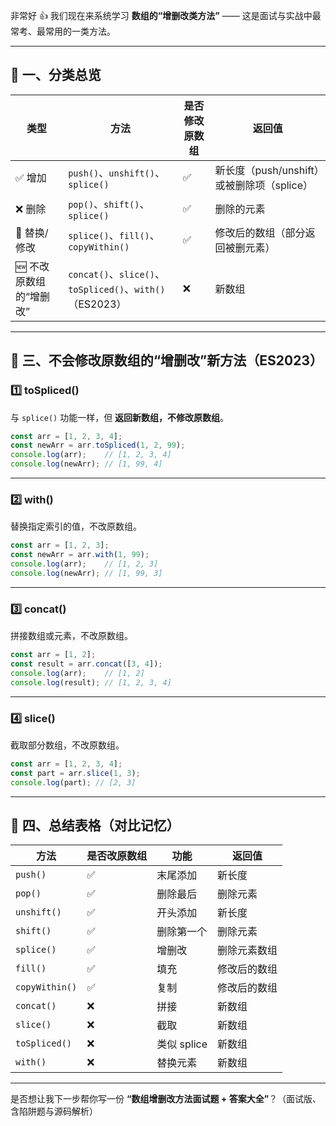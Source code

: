 非常好 👍 我们现在来系统学习 **数组的“增删改类方法”** —— 这是面试与实战中最常考、最常用的一类方法。

---

## 🧩 一、分类总览

| 类型             | 方法                                                  | 是否修改原数组 | 返回值                            |
| -------------- | --------------------------------------------------- | ------- | ------------------------------ |
| ✅ 增加           | `push()`、`unshift()`、`splice()`                     | ✅       | 新长度（push/unshift）或被删除项（splice） |
| ❌ 删除           | `pop()`、`shift()`、`splice()`                        | ✅       | 删除的元素                          |
| 🔄 替换/修改       | `splice()`、`fill()`、`copyWithin()`                  | ✅       | 修改后的数组（部分返回被删元素）               |
| 🆕 不改原数组的“增删改” | `concat()`、`slice()`、`toSpliced()`、`with()`（ES2023） | ❌       | 新数组                            |

---

## 🧠 三、不会修改原数组的“增删改”新方法（ES2023）

### 1️⃣ toSpliced()

与 `splice()` 功能一样，但 **返回新数组，不修改原数组**。

```js
const arr = [1, 2, 3, 4];
const newArr = arr.toSpliced(1, 2, 99);
console.log(arr);    // [1, 2, 3, 4]
console.log(newArr); // [1, 99, 4]
```

---

### 2️⃣ with()

替换指定索引的值，不改原数组。

```js
const arr = [1, 2, 3];
const newArr = arr.with(1, 99);
console.log(arr);    // [1, 2, 3]
console.log(newArr); // [1, 99, 3]
```

---

### 3️⃣ concat()

拼接数组或元素，不改原数组。

```js
const arr = [1, 2];
const result = arr.concat([3, 4]);
console.log(arr);    // [1, 2]
console.log(result); // [1, 2, 3, 4]
```

---

### 4️⃣ slice()

截取部分数组，不改原数组。

```js
const arr = [1, 2, 3, 4];
const part = arr.slice(1, 3);
console.log(part); // [2, 3]
```

---

## 🧾 四、总结表格（对比记忆）

| 方法             | 是否改原数组 | 功能        | 返回值    |
| -------------- | ------ | --------- | ------ |
| `push()`       | ✅      | 末尾添加      | 新长度    |
| `pop()`        | ✅      | 删除最后      | 删除元素   |
| `unshift()`    | ✅      | 开头添加      | 新长度    |
| `shift()`      | ✅      | 删除第一个     | 删除元素   |
| `splice()`     | ✅      | 增删改       | 删除元素数组 |
| `fill()`       | ✅      | 填充        | 修改后的数组 |
| `copyWithin()` | ✅      | 复制        | 修改后的数组 |
| `concat()`     | ❌      | 拼接        | 新数组    |
| `slice()`      | ❌      | 截取        | 新数组    |
| `toSpliced()`  | ❌      | 类似 splice | 新数组    |
| `with()`       | ❌      | 替换元素      | 新数组    |

---

是否想让我下一步帮你写一份 **“数组增删改方法面试题 + 答案大全”**？（面试版、含陷阱题与源码解析）
